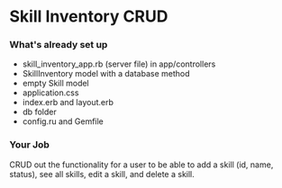 # Skill Inventory CRUD

### What's already set up

* skill_inventory_app.rb (server file) in app/controllers
* SkillInventory model with a database method
* empty Skill model
* application.css
* index.erb and layout.erb
* db folder
* config.ru and Gemfile

### Your Job

CRUD out the functionality for a user to be able to add a skill (id, name, status), see all skills, edit a skill, and delete a skill. 
